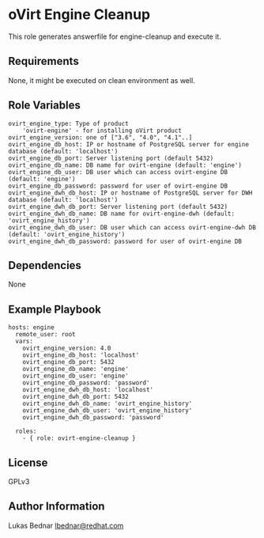 oVirt Engine Cleanup
====================

This role generates answerfile for engine-cleanup and execute it.

Requirements
------------

None, it might be executed on clean environment as well.

Role Variables
--------------

    ovirt_engine_type: Type of product
        'ovirt-engine' - for installing oVirt product
    ovirt_engine_version: one of ["3.6", "4.0", "4.1"..]    
    ovirt_engine_db_host: IP or hostname of PostgreSQL server for engine database (default: 'localhost')
    ovirt_engine_db_port: Server listening port (default 5432)
    ovirt_engine_db_name: DB name for ovirt-engine (default: 'engine')
    ovirt_engine_db_user: DB user which can access ovirt-engine DB (default: 'engine')
    ovirt_engine_db_password: password for user of ovirt-engine DB
    ovirt_engine_dwh_db_host: IP or hostname of PostgreSQL server for DWH database (default: 'localhost')
    ovirt_engine_dwh_db_port: Server listening port (default 5432)
    ovirt_engine_dwh_db_name: DB name for ovirt-engine-dwh (default: 'ovirt_engine_history')
    ovirt_engine_dwh_db_user: DB user which can access ovirt-engine-dwh DB (default: 'ovirt_engine_history')
    ovirt_engine_dwh_db_password: password for user of ovirt-engine DB

Dependencies
------------

None

Example Playbook
----------------

    hosts: engine
      remote_user: root
      vars:
        ovirt_engine_version: 4.0
        ovirt_engine_db_host: 'localhost'
        ovirt_engine_db_port: 5432
        ovirt_engine_db_name: 'engine'
        ovirt_engine_db_user: 'engine'
        ovirt_engine_db_password: 'password'
        ovirt_engine_dwh_db_host: 'localhost'
        ovirt_engine_dwh_db_port: 5432
        ovirt_engine_dwh_db_name: 'ovirt_engine_history'
        ovirt_engine_dwh_db_user: 'ovirt_engine_history'
        ovirt_engine_dwh_db_password: 'password'
        
      roles:
        - { role: ovirt-engine-cleanup }

License
-------

GPLv3

Author Information
------------------

Lukas Bednar
lbednar@redhat.com
